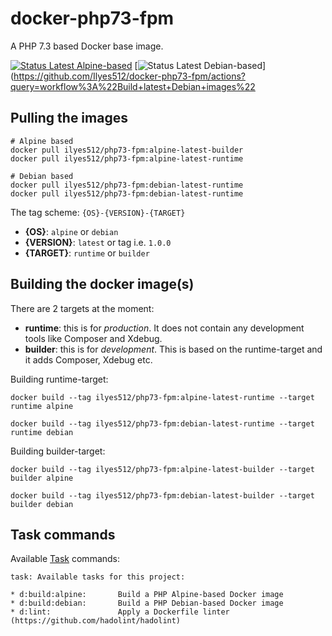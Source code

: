 # docker-php73-fpm

A PHP 7.3 based Docker base image.

[![Status Latest Alpine-based](https://github.com/Ilyes512/docker-php73-fpm/workflows/Build%20latest%20Alpine%20images/badge.svg)](https://github.com/Ilyes512/docker-php73-fpm/actions?query=workflow%3A%22Build+latest+Alpine+images%22)
[![Status Latest Debian-based](https://github.com/Ilyes512/docker-php73-fpm/workflows/Build%20latest%20Debian%20images/badge.svg)](https://github.com/Ilyes512/docker-php73-fpm/actions?query=workflow%3A%22Build+latest+Debian+images%22

## Pulling the images

```
# Alpine based
docker pull ilyes512/php73-fpm:alpine-latest-builder
docker pull ilyes512/php73-fpm:alpine-latest-runtime

# Debian based
docker pull ilyes512/php73-fpm:debian-latest-runtime
docker pull ilyes512/php73-fpm:debian-latest-runtime
```

The tag scheme: `{OS}-{VERSION}-{TARGET}`

- **{OS}**: `alpine` or `debian`
- **{VERSION}**: `latest` or tag i.e. `1.0.0`
- **{TARGET}**: `runtime` or `builder`

## Building the docker image(s)

There are 2 targets at the moment:

  - **runtime**: this is for *production*. It does not contain any development tools like Composer and Xdebug.
  - **builder**: this is for *development*. This is based on the runtime-target and it adds Composer, Xdebug etc.

Building runtime-target:

```
docker build --tag ilyes512/php73-fpm:alpine-latest-runtime --target runtime alpine

docker build --tag ilyes512/php73-fpm:debian-latest-runtime --target runtime debian
```

Building builder-target:

```
docker build --tag ilyes512/php73-fpm:alpine-latest-builder --target builder alpine

docker build --tag ilyes512/php73-fpm:debian-latest-builder --target builder debian
```

## Task commands

Available [Task](https://taskfile.dev/#/) commands:

```
task: Available tasks for this project:

* d:build:alpine:       Build a PHP Alpine-based Docker image
* d:build:debian:       Build a PHP Debian-based Docker image
* d:lint:               Apply a Dockerfile linter (https://github.com/hadolint/hadolint)
```